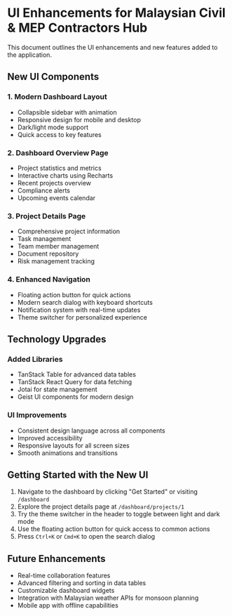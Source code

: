 # UI Enhancements for Malaysian Civil & MEP Contractors Hub

This document outlines the UI enhancements and new features added to the application.

## New UI Components

### 1. Modern Dashboard Layout
- Collapsible sidebar with animation
- Responsive design for mobile and desktop
- Dark/light mode support
- Quick access to key features

### 2. Dashboard Overview Page
- Project statistics and metrics
- Interactive charts using Recharts
- Recent projects overview
- Compliance alerts
- Upcoming events calendar

### 3. Project Details Page
- Comprehensive project information
- Task management
- Team member management
- Document repository
- Risk management tracking

### 4. Enhanced Navigation
- Floating action button for quick actions
- Modern search dialog with keyboard shortcuts
- Notification system with real-time updates
- Theme switcher for personalized experience

## Technology Upgrades

### Added Libraries
- TanStack Table for advanced data tables
- TanStack React Query for data fetching
- Jotai for state management
- Geist UI components for modern design

### UI Improvements
- Consistent design language across all components
- Improved accessibility
- Responsive layouts for all screen sizes
- Smooth animations and transitions

## Getting Started with the New UI

1. Navigate to the dashboard by clicking "Get Started" or visiting `/dashboard`
2. Explore the project details page at `/dashboard/projects/1`
3. Try the theme switcher in the header to toggle between light and dark mode
4. Use the floating action button for quick access to common actions
5. Press `Ctrl+K` or `Cmd+K` to open the search dialog

## Future Enhancements

- Real-time collaboration features
- Advanced filtering and sorting in data tables
- Customizable dashboard widgets
- Integration with Malaysian weather APIs for monsoon planning
- Mobile app with offline capabilities